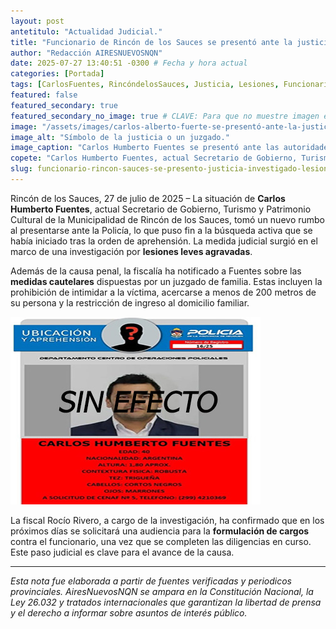 ```yaml
---
layout: post
antetitulo: "Actualidad Judicial."
title: "Funcionario de Rincón de los Sauces se presentó ante la justicia tras ser investigado por lesiones."
author: "Redacción AIRESNUEVOSNQN"
date: 2025-07-27 13:40:51 -0300 # Fecha y hora actual
categories: [Portada]
tags: [CarlosFuentes, RincóndelosSauces, Justicia, Lesiones, FuncionarioPublico, MedidasCautelares, Fiscalia, Neuquen]
featured: false
featured_secondary: true
featured_secondary_no_image: true # CLAVE: Para que no muestre imagen en portada.
image: "/assets/images/carlos-alberto-fuerte-se-presentó-ante-la-justicia.jpg" # Aunque no se muestra en portada, es buena práctica tenerla para el post. (SUGERENCIA: 400px de ancho por 225px de alto - proporción 16:9)
image_alt: "Símbolo de la justicia o un juzgado."
image_caption: "Carlos Humberto Fuentes se presentó ante las autoridades tras la orden de aprehensión."
copete: "Carlos Humberto Fuentes, actual Secretario de Gobierno, Turismo y Patrimonio Cultural de la Municipalidad de Rincón de los Sauces, se entregó a las autoridades policiales luego de que se emitiera una orden de aprehensión en su contra. El funcionario está siendo investigado por el delito de lesiones leves agravadas y enfrenta medidas cautelares impuestas por un juzgado de familia."
slug: funcionario-rincon-sauces-se-presento-justicia-investigado-lesiones
---
```


Rincón de los Sauces, 27 de julio de 2025 – La situación de **Carlos Humberto Fuentes**, actual Secretario de Gobierno, Turismo y Patrimonio Cultural de la Municipalidad de Rincón de los Sauces, tomó un nuevo rumbo al presentarse ante la Policía, lo que puso fin a la búsqueda activa que se había iniciado tras la orden de aprehensión. La medida judicial surgió en el marco de una investigación por **lesiones leves agravadas**.

Además de la causa penal, la fiscalía ha notificado a Fuentes sobre las **medidas cautelares** dispuestas por un juzgado de familia. Estas incluyen la prohibición de intimidar a la víctima, acercarse a menos de 200 metros de su persona y la restricción de ingreso al domicilio familiar.

![Busqueda del funcionario sin efecto](/assets/images/busqueda-sin-efecto.jpg) 


La fiscal Rocío Rivero, a cargo de la investigación, ha confirmado que en los próximos días se solicitará una audiencia para la **formulación de cargos** contra el funcionario, una vez que se completen las diligencias en curso. Este paso judicial es clave para el avance de la causa.

---
*Esta nota fue elaborada a partir de fuentes verificadas y periodicos provinciales. AiresNuevosNQN se ampara en la Constitución Nacional, la Ley 26.032 y tratados internacionales que garantizan la libertad de prensa y el derecho a informar sobre asuntos de interés público.*